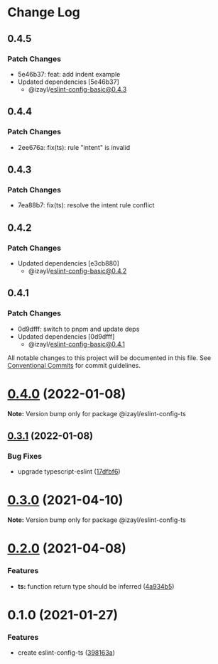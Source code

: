 # Change Log

## 0.4.5

### Patch Changes

- 5e46b37: feat: add indent example
- Updated dependencies [5e46b37]
  - @izayl/eslint-config-basic@0.4.3

## 0.4.4

### Patch Changes

- 2ee676a: fix(ts): rule "intent" is invalid

## 0.4.3

### Patch Changes

- 7ea88b7: fix(ts): resolve the intent rule conflict

## 0.4.2

### Patch Changes

- Updated dependencies [e3cb880]
  - @izayl/eslint-config-basic@0.4.2

## 0.4.1

### Patch Changes

- 0d9dfff: switch to pnpm and update deps
- Updated dependencies [0d9dfff]
  - @izayl/eslint-config-basic@0.4.1

All notable changes to this project will be documented in this file.
See [Conventional Commits](https://conventionalcommits.org) for commit guidelines.

# [0.4.0](https://github.com/izayl/eslint-config/compare/v0.3.1...v0.4.0) (2022-01-08)

**Note:** Version bump only for package @izayl/eslint-config-ts

## [0.3.1](https://github.com/izayl/eslint-config/compare/v0.3.0...v0.3.1) (2022-01-08)

### Bug Fixes

- upgrade typescript-eslint ([17dfbf6](https://github.com/izayl/eslint-config/commit/17dfbf649f0d7bd4d4e77e350f53d594c159b4b2))

# [0.3.0](https://github.com/izayl/eslint-config/compare/v0.2.2...v0.3.0) (2021-04-10)

**Note:** Version bump only for package @izayl/eslint-config-ts

# [0.2.0](https://github.com/izayl/eslint-config/compare/v0.1.0...v0.2.0) (2021-04-08)

### Features

- **ts:** function return type should be inferred ([4a934b5](https://github.com/izayl/eslint-config/commit/4a934b5f7dc69b89a03ac067f8a8ee782d5a19e2))

# 0.1.0 (2021-01-27)

### Features

- create eslint-config-ts ([398163a](https://github.com/izayl/eslint-config/commit/398163ae6f24d77385fd2843e271cb012dd2f486))
